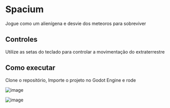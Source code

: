 # Spacium
Jogue como um alienígena e desvie dos meteoros para sobreviver

## Controles
Utilize as setas do teclado para controlar a movimentação do extraterrestre

## Como executar
Clone o repositório, Importe o projeto no Godot Engine e rode

![image](https://user-images.githubusercontent.com/66036627/190925287-832333d0-d924-4f34-8fb4-9cd5ff3ed55c.png)

![image](https://user-images.githubusercontent.com/66036627/190925333-2f6a8e7a-d9e9-4c25-87e4-6f179d231fa4.png)
